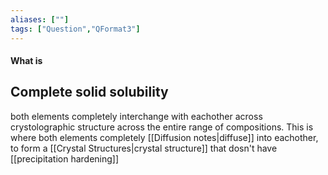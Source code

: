 ```yaml
---
aliases: [""]
tags: ["Question","QFormat3"]
---
```


#### What is
## Complete solid solubility
both elements completely interchange with eachother across crystolographic structure across the entire range of compositions.
This is where both elements completely [[Diffusion notes|diffuse]] into eachother, to form a [[Crystal Structures|crystal structure]] that dosn't have [[precipitation hardening]]